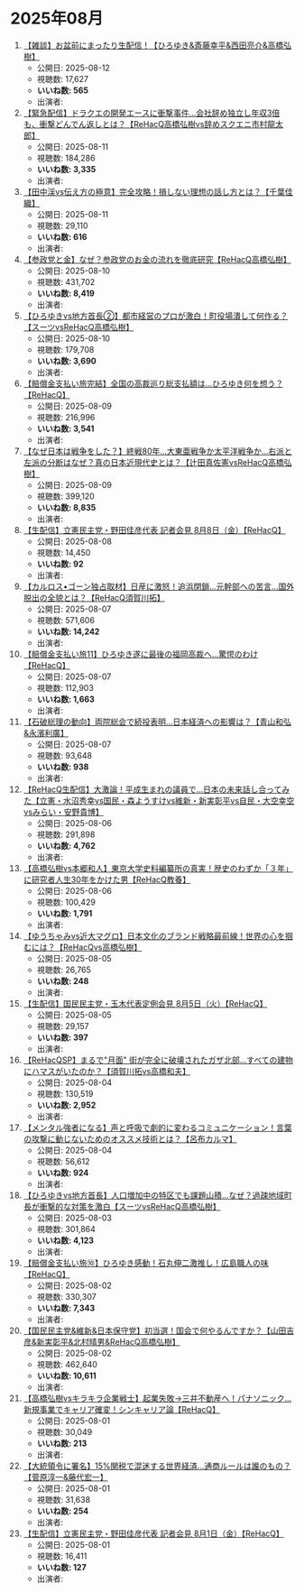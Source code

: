 # 2025年08月

1.  [【雑談】お盆前にまったり生配信！【ひろゆき&斎藤幸平&西田亮介&高橋弘樹】](https://www.youtube.com/watch?v=EaTKb7Y3HRA)
    -   公開日: 2025-08-12
    -   視聴数: 17,627
    -   **いいね数: 565**
    -   出演者:
2.  [【緊急配信】ドラクエの開発エースに衝撃事件...会社辞め独立し年収3倍も、衝撃どんでん返しとは？【ReHacQ高橋弘樹vs辞めスクエニ市村龍太郎】](https://www.youtube.com/watch?v=r2xHPxibThk)
    -   公開日: 2025-08-11
    -   視聴数: 184,286
    -   **いいね数: 3,335**
    -   出演者:
3.  [【田中渓vs伝え方の極意】完全攻略！損しない理想の話し方とは？【千葉佳織】](https://www.youtube.com/watch?v=XY72m-v_Jbw)
    -   公開日: 2025-08-11
    -   視聴数: 29,110
    -   **いいね数: 616**
    -   出演者:
4.  [【参政党と金】なぜ？参政党のお金の流れを徹底研究【ReHacQ高橋弘樹】](https://www.youtube.com/watch?v=PBFyp-7cJdo)
    -   公開日: 2025-08-10
    -   視聴数: 431,702
    -   **いいね数: 8,419**
    -   出演者:
5.  [【ひろゆきvs地方首長②】都市経営のプロが激白！町役場潰して何作る？【スーツvsReHacQ高橋弘樹】](https://www.youtube.com/watch?v=JyePlh6u8UI)
    -   公開日: 2025-08-10
    -   視聴数: 179,708
    -   **いいね数: 3,690**
    -   出演者:
6.  [【賠償金支払い旅完結】全国の高裁巡り総支払額は...ひろゆき何を想う？【ReHacQ】](https://www.youtube.com/watch?v=3fxlZgkLdV8)
    -   公開日: 2025-08-09
    -   視聴数: 216,996
    -   **いいね数: 3,541**
    -   出演者:
7.  [【なぜ日本は戦争をした？】終戦80年...大東亜戦争か太平洋戦争か...右派と左派の分断はなぜ？真の日本近現代史とは？【辻田真佐憲vsReHacQ高橋弘樹】](https://www.youtube.com/watch?v=TRuYLYqTUDU)
    -   公開日: 2025-08-09
    -   視聴数: 399,120
    -   **いいね数: 8,835**
    -   出演者:
8.  [【生配信】立憲民主党・野田佳彦代表 記者会見 8月8日（金）【ReHacQ】](https://www.youtube.com/watch?v=fAnZy3rYHfI)
    -   公開日: 2025-08-08
    -   視聴数: 14,450
    -   **いいね数: 92**
    -   出演者:
9.  [【カルロス•ゴーン独占取材】日産に激怒！追浜閉鎖...元幹部への苦言...国外脱出の全貌とは？【ReHacQ須賀川拓】](https://www.youtube.com/watch?v=loEb4IWVkAs)
    -   公開日: 2025-08-07
    -   視聴数: 571,606
    -   **いいね数: 14,242**
    -   出演者:
10. [【賠償金支払い旅11】ひろゆき遂に最後の福岡高裁へ...驚愕のわけ【ReHacQ】](https://www.youtube.com/watch?v=CSN2MQ_ZHUY)
    -   公開日: 2025-08-07
    -   視聴数: 112,903
    -   **いいね数: 1,663**
    -   出演者:
11. [【石破総理の動向】両院総会で続投表明\...日本経済への影響は？【青山和弘&永濱利廣】](https://www.youtube.com/watch?v=lJ5qNDYVJ8A)
    -   公開日: 2025-08-07
    -   視聴数: 93,648
    -   **いいね数: 938**
    -   出演者:
12. [【ReHacQ生配信】大激論！平成生まれの議員で\...日本の未来話し合ってみた【立憲・水沼秀幸vs国民・森ようすけvs維新・新実彰平vs自民・大空幸空vsみらい・安野貴博】](https://www.youtube.com/watch?v=uWcy3kCV-3E)
    -   公開日: 2025-08-06
    -   視聴数: 291,898
    -   **いいね数: 4,762**
    -   出演者:
13. [【高橋弘樹vs本郷和人】東京大学史料編纂所の真実！歴史のわずか「３年」に研究者人生30年をかけた男【ReHacQ教養】](https://www.youtube.com/watch?v=uAIFFxmhEYg)
    -   公開日: 2025-08-06
    -   視聴数: 100,429
    -   **いいね数: 1,791**
    -   出演者:
14. [【ゆうちゃみvs近大マグロ】日本文化のブランド戦略最前線！世界の心を掴むには？【ReHacQvs高橋弘樹】](https://www.youtube.com/watch?v=hwTQDuHBTt8)
    -   公開日: 2025-08-05
    -   視聴数: 26,765
    -   **いいね数: 248**
    -   出演者:
15. [【生配信】国民民主党・玉木代表定例会見 8月5日（火）【ReHacQ】](https://www.youtube.com/watch?v=IxzdLJASVBk)
    -   公開日: 2025-08-05
    -   視聴数: 29,157
    -   **いいね数: 397**
    -   出演者:
16. [【ReHacQSP】まるで"月面" 街が完全に破壊されたガザ北部\...すべての建物にハマスがいたのか？【須賀川拓vs高橋和夫】](https://www.youtube.com/watch?v=m4DOst3C5EQ)
    -   公開日: 2025-08-04
    -   視聴数: 130,519
    -   **いいね数: 2,952**
    -   出演者:
17. [【メンタル強者になる】声と呼吸で劇的に変わるコミュニケーション！言葉の攻撃に動じないためのオススメ技術とは？【呂布カルマ】](https://www.youtube.com/watch?v=E2Ayc48Egyw)
    -   公開日: 2025-08-04
    -   視聴数: 56,612
    -   **いいね数: 924**
    -   出演者:
18. [【ひろゆきvs地方首長】人口増加中の特区でも課題山積\...なぜ？過疎地域町長が衝撃的な対策を激白【スーツvsReHacQ高橋弘樹】](https://www.youtube.com/watch?v=8eDWyLWHX_c)
    -   公開日: 2025-08-03
    -   視聴数: 301,864
    -   **いいね数: 4,123**
    -   出演者:
19. [【賠償金支払い旅⑩】ひろゆき感動！石丸伸二激推し！広島職人の味【ReHacQ】](https://www.youtube.com/watch?v=cNONDXA1V18)
    -   公開日: 2025-08-02
    -   視聴数: 330,307
    -   **いいね数: 7,343**
    -   出演者:
20. [【国民民主党&維新&日本保守党】初当選！国会で何やるんですか？【山田吉彦&新実彰平&北村晴男&ReHacQ高橋弘樹】](https://www.youtube.com/watch?v=AcxQZHnuzMc)
    -   公開日: 2025-08-02
    -   視聴数: 462,640
    -   **いいね数: 10,611**
    -   出演者:
21. [【高橋弘樹vsキラキラ企業戦士】起業失敗→三井不動産へ！パナソニック...新規事業でキャリア確変！シンキャリア論【ReHacQ】](https://www.youtube.com/watch?v=DlwV6wXkfcw)
    -   公開日: 2025-08-01
    -   視聴数: 30,049
    -   **いいね数: 213**
    -   出演者:
22. [【大統領令に署名】15%関税で混迷する世界経済\...通商ルールは誰のもの？【菅原淳一&藤代宏一】](https://www.youtube.com/watch?v=1fRj3pR4oag)
    -   公開日: 2025-08-01
    -   視聴数: 31,638
    -   **いいね数: 254**
    -   出演者:
23. [【生配信】立憲民主党・野田佳彦代表 記者会見 8月1日（金）【ReHacQ】](https://www.youtube.com/watch?v=Jt4GQsWhC4E)
    -   公開日: 2025-08-01
    -   視聴数: 16,411
    -   **いいね数: 127**
    -   出演者:
